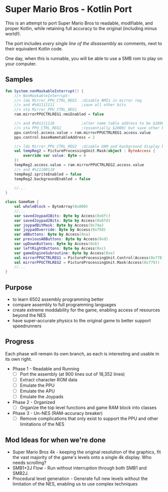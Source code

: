# Super Mario Bros - Kotlin Port

This is an attempt to port Super Mario Bros to readable, modifiable, and proper Kotlin, while retaining full accuracy to the original (including minus world!).

The port includes *every single line of the disassembly* as comments, next to their equivalent Kotlin code.

One day, when this is runnable, you will be able to use a SMB rom to play on your computer.

## Samples

```kotlin
fun System.nonMaskableInterrupt() {
    //> NonMaskableInterrupt:
    //> lda Mirror_PPU_CTRL_REG1  ;disable NMIs in mirror reg
    //> and #%01111111            ;save all other bits
    //> sta Mirror_PPU_CTRL_REG1
    ram.mirrorPPUCTRLREG1.nmiEnabled = false

    //> and #%01111110            ;alter name table address to be $2800
    //> sta PPU_CTRL_REG1         ;(essentially $2000) but save other bits
    ppu.control.access.value = ram.mirrorPPUCTRLREG1.access.value
    ppu.control.baseNametableAddress = 2

    //> lda Mirror_PPU_CTRL_REG2  ;disable OAM and background display by default
    val tempReg2 = PictureProcessingUnit.Mask(object : ByteAccess {
        override var value: Byte = 0
    })
    tempReg2.access.value = ram.mirrorPPUCTRLREG2.access.value
    //> and #%11100110
    tempReg2.spriteEnabled = false
    tempReg2.backgroundEnabled = false
    
    //...
}
```

```kotlin
class GameRam {
    val wholeBlock = ByteArray(0x800)
    //...
    var savedJoypad1Bits: Byte by Access(0x6fc)
    var savedJoypad2Bits: Byte by Access(0x6fd)
    var joypadBitMask: Byte by Access(0x74a)
    var joypadOverride: Byte by Access(0x758)
    var aBButtons: Byte by Access(0xa)
    var previousABButtons: Byte by Access(0xd)
    var upDownButtons: Byte by Access(0xb)
    var leftRightButtons: Byte by Access(0xc)
    var gameEngineSubroutine: Byte by Access(0xe)
    val mirrorPPUCTRLREG1 = PictureProcessingUnit.Control(Access(0x778))
    val mirrorPPUCTRLREG2 = PictureProcessingUnit.Mask(Access(0x779))
    //...
}
```

## Purpose

- to learn 6502 assembly programming better 
- compare assembly to full programming languages
- create extreme moddability for the game, enabling access of resources beyond the NES
- have super-accurate physics to the original game to better support speedrunners

## Progress

Each phase will remain its own branch, as each is interesting and usable in its own right.

- Phase 1 - Readable and Running
  - [ ] Port the assembly (at 900 lines out of 16,352 lines)
  - [ ] Extract character ROM data
  - [ ] Emulate the PPU
  - [ ] Emulate the APU
  - [ ] Emulate the Joypads
- Phase 2 - Organized
  - [ ] Organize the top level functions and game RAM block into classes
- Phase 3 - Un-NES (RAM-accuracy breaker)
  - [ ] Remove complications that only exist to support the PPU and other limitations of the NES

## Mod Ideas for when we're done

- Super Mario Bros 4k - keeping the original resolution of the graphics, fit the vast majority of the game's levels onto a single 4k display.  Who needs scrolling?
- SMB1+2J Flow - Run without interruption through both SMB1 and SMB2J.
- Procedural level generation - Generate full new levels without the limitation of the NES, enabling us to use complex techniques
